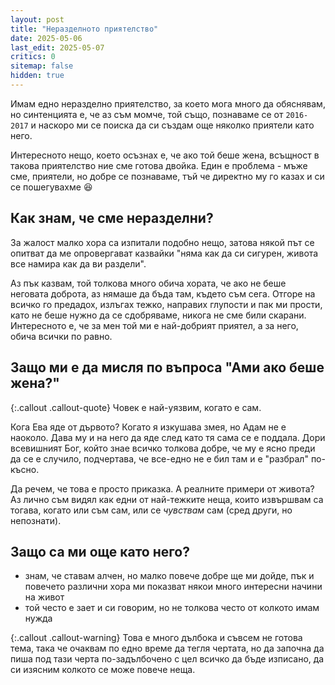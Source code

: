 ```yaml
---
layout: post
title: "Неразделното приятелство"
date: 2025-05-06
last_edit: 2025-05-07
critics: 0
sitemap: false
hidden: true
---
```


Имам едно неразделно приятелство, за което мога много да обяснявам, но синтенцията е, че аз съм момче, той също, познаваме се от `2016-2017` и наскоро ми се поиска да си създам още няколко приятели като него.

Интересното нещо, което осъзнах е, че ако той беше жена, всъщност в такова приятелство ние сме готова двойка. Един е проблема - мъже сме, приятели, но добре се познаваме, тъй че директно му го казах и си се пошегувахме 😆

## Как знам, че сме неразделни?

За жалост малко хора са изпитали подобно нещо, затова някой път се опитват да ме опровергават казвайки "няма как да си сигурен, живота все намира как да ви раздели".

Аз пък казвам, той толкова много обича хората, че ако не беше неговата доброта, аз нямаше да бъда там, където съм сега. Отгоре на всичко го предадох, излъгах тежко, направих глупости и пак ми прости, като не беше нужно да се сдобряваме, никога не сме били скарани. Интересното е, че за мен той ми е най-добрият приятел, а за него, обича всички по равно.

## Защо ми е да мисля по въпроса "Ами ако беше жена?"

{:.callout .callout-quote}
Човек е най-уязвим, когато е сам.

Кога Ева яде от дървото? Когато я изкушава змея, но Адам не е наоколо. Дава му и на него да яде след като тя сама се е поддала. Дори всевишният Бог, който знае всичко толкова добре, че му е ясно преди да се е случило, подчертава, че все-едно не е бил там и е "разбрал" по-късно.

Да речем, че това е просто приказка. А реалните примери от живота? Аз лично съм видял как едни от най-тежките неща, които извършвам са тогава, когато или съм сам, или се *чувствам* сам (сред други, но непознати).

## Защо са ми още като него?

- знам, че ставам алчен, но малко повече добре ще ми дойде, пък и повечето различни хора ми показват някои много интересни начини на живот
- той често е зает и си говорим, но не толкова често от колкото имам нужда

{:.callout .callout-warning}
Това е много дълбока и съвсем не готова тема, така че очаквам по едно време да тегля чертата, но да започна да пиша под тази черта по-задълбочено с цел всичко да бъде изписано, да си изясним колкото се може повече неща.
